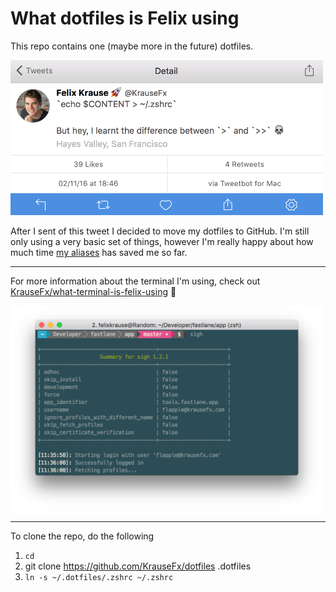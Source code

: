 # What dotfiles is Felix using

This repo contains one (maybe more in the future) dotfiles.

<img src="dotfilesTweet.png" width="500" />

After I sent of this tweet I decided to move my dotfiles to GitHub. I'm still only using a very basic set of things, however I'm really happy about how much time [my aliases](https://github.com/KrauseFx/dotfiles/blob/master/.zshrc#L10) has saved me so far.

---

For more information about the terminal I'm using, check out [KrauseFx/what-terminal-is-felix-using](https://github.com/KrauseFx/what-terminal-is-felix-using) 🚀

<img src="TerminalScreenshot.png" width="500">

----

To clone the repo, do the following

1. `cd`
1. git clone https://github.com/KrauseFx/dotfiles .dotfiles
1. `ln -s ~/.dotfiles/.zshrc ~/.zshrc`
